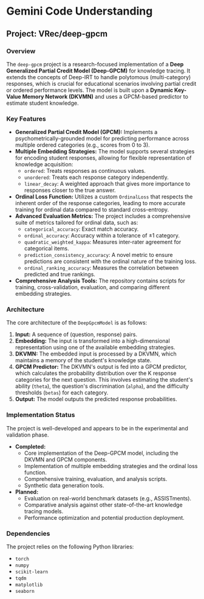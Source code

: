 
# Gemini Code Understanding

## Project: VRec/deep-gpcm

### Overview

The `deep-gpcm` project is a research-focused implementation of a **Deep Generalized Partial Credit Model (Deep-GPCM)** for knowledge tracing. It extends the concepts of Deep-IRT to handle polytomous (multi-category) responses, which is crucial for educational scenarios involving partial credit or ordered performance levels. The model is built upon a **Dynamic Key-Value Memory Network (DKVMN)** and uses a GPCM-based predictor to estimate student knowledge.

### Key Features

*   **Generalized Partial Credit Model (GPCM):** Implements a psychometrically-grounded model for predicting performance across multiple ordered categories (e.g., scores from 0 to 3).
*   **Multiple Embedding Strategies:** The model supports several strategies for encoding student responses, allowing for flexible representation of knowledge acquisition:
    *   `ordered`: Treats responses as continuous values.
    *   `unordered`: Treats each response category independently.
    *   `linear_decay`: A weighted approach that gives more importance to responses closer to the true answer.
*   **Ordinal Loss Function:** Utilizes a custom `OrdinalLoss` that respects the inherent order of the response categories, leading to more accurate training for ordinal data compared to standard cross-entropy.
*   **Advanced Evaluation Metrics:** The project includes a comprehensive suite of metrics tailored for ordinal data, such as:
    *   `categorical_accuracy`: Exact match accuracy.
    *   `ordinal_accuracy`: Accuracy within a tolerance of ±1 category.
    *   `quadratic_weighted_kappa`: Measures inter-rater agreement for categorical items.
    *   `prediction_consistency_accuracy`: A novel metric to ensure predictions are consistent with the ordinal nature of the training loss.
    *   `ordinal_ranking_accuracy`: Measures the correlation between predicted and true rankings.
*   **Comprehensive Analysis Tools:** The repository contains scripts for training, cross-validation, evaluation, and comparing different embedding strategies.

### Architecture

The core architecture of the `DeepGpcmModel` is as follows:

1.  **Input:** A sequence of (question, response) pairs.
2.  **Embedding:** The input is transformed into a high-dimensional representation using one of the available embedding strategies.
3.  **DKVMN:** The embedded input is processed by a DKVMN, which maintains a memory of the student's knowledge state.
4.  **GPCM Predictor:** The DKVMN's output is fed into a GPCM predictor, which calculates the probability distribution over the K response categories for the next question. This involves estimating the student's ability (`theta`), the question's discrimination (`alpha`), and the difficulty thresholds (`betas`) for each category.
5.  **Output:** The model outputs the predicted response probabilities.

### Implementation Status

The project is well-developed and appears to be in the experimental and validation phase.

*   **Completed:**
    *   Core implementation of the Deep-GPCM model, including the DKVMN and GPCM components.
    *   Implementation of multiple embedding strategies and the ordinal loss function.
    *   Comprehensive training, evaluation, and analysis scripts.
    *   Synthetic data generation tools.
*   **Planned:**
    *   Evaluation on real-world benchmark datasets (e.g., ASSISTments).
    *   Comparative analysis against other state-of-the-art knowledge tracing models.
    *   Performance optimization and potential production deployment.

### Dependencies

The project relies on the following Python libraries:

*   `torch`
*   `numpy`
*   `scikit-learn`
*   `tqdm`
*   `matplotlib`
*   `seaborn`
